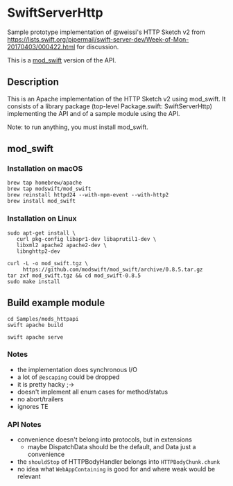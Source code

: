 # SwiftServerHttp

Sample prototype implementation of @weissi's HTTP Sketch v2 from https://lists.swift.org/pipermail/swift-server-dev/Week-of-Mon-20170403/000422.html for discussion.

This is a [mod_swift](http://mod-swift.org/) version of
the API.


## Description

This is an Apache implementation of the HTTP Sketch v2 using mod_swift. It consists
of a library package (top-level Package.swift: SwiftServerHttp) implementing the API
and of a sample module using the API.

Note: to run anything, you must install mod_swift.

## mod_swift

### Installation on macOS

```shell
brew tap homebrew/apache
brew tap modswift/mod_swift
brew reinstall httpd24 --with-mpm-event --with-http2
brew install mod_swift
```

### Installation on Linux

```
sudo apt-get install \
   curl pkg-config libapr1-dev libaprutil1-dev \
   libxml2 apache2 apache2-dev \
   libnghttp2-dev

curl -L -o mod_swift.tgz \
     https://github.com/modswift/mod_swift/archive/0.8.5.tar.gz
tar zxf mod_swift.tgz && cd mod_swift-0.8.5
sudo make install
```

## Build example module

```shell
cd Samples/mods_httpapi
swift apache build

swift apache serve
```

### Notes

- the implementation does synchronous I/O
- a lot of `@escaping` could be dropped
- it is pretty hacky ;->
- doesn't implement all enum cases for method/status
- no abort/trailers
- ignores TE

### API Notes

- convenience doesn't belong into protocols, but in extensions
  - maybe DispatchData should be the default, and Data just a convenience 
- the `shouldStop` of HTTPBodyHandler belongs into `HTTPBodyChunk.chunk`
- no idea what `WebAppContaining` is good for and where weak would be relevant
